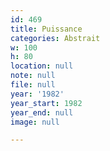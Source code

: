 ```yaml
---
id: 469
title: Puissance
categories: Abstrait
w: 100
h: 80
location: null
note: null
file: null
year: '1982'
year_start: 1982
year_end: null
image: null

---
```

